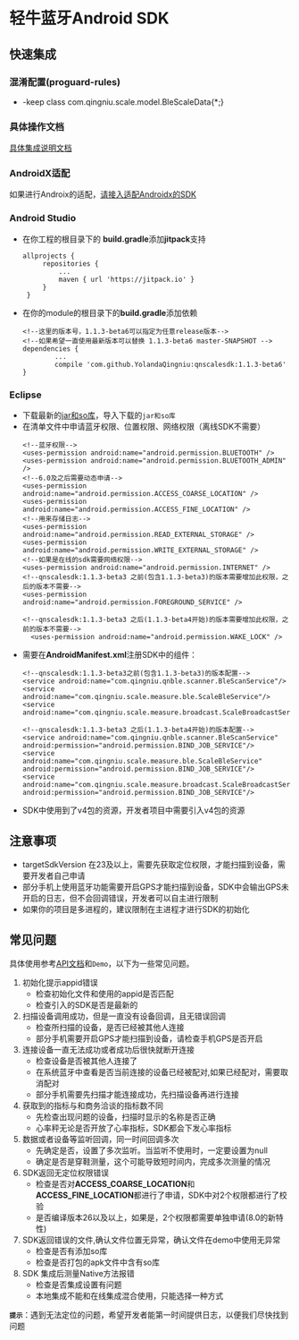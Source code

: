 # 轻牛蓝牙Android SDK 

## 快速集成 
### 混淆配置(proguard-rules)
+ -keep class com.qingniu.scale.model.BleScaleData{*;}

### 具体操作文档
[具体集成说明文档](https://yolandaqingniu.github.io/zh/android/)

### AndroidX适配
如果进行Androix的适配，[请接入适配Androidx的SDK](https://github.com/YolandaQingniu/qnscalesdkX)

### Android Studio
* 在你工程的根目录下的 **build.gradle**添加**jitpack**支持
   ```
   allprojects {
		repositories {
			...
			maven { url 'https://jitpack.io' }
		}
	}
   ```
* 在你的module的根目录下的**build.gradle**添加依赖
	```
	<!--这里的版本号，1.1.3-beta6可以指定为任意release版本-->
	<!--如果希望一直使用最新版本可以替换 1.1.3-beta6 master-SNAPSHOT -->
	dependencies {
	        ...
	        compile 'com.github.YolandaQingniu:qnscalesdk:1.1.3-beta6'
	}
	```
	
### Eclipse
* 下载最新的[jar和so库](https://github.com/YolandaQingniu/qnscalesdk/releases/download/1.1.3-beta6/qnsdk-1.1.3-beta6-Android.zip)，导入下载的`jar和so库`
* 在清单文件中申请蓝牙权限、位置权限、网络权限（离线SDK不需要）
    ```
   <!--蓝牙权限-->
   <uses-permission android:name="android.permission.BLUETOOTH" />
   <uses-permission android:name="android.permission.BLUETOOTH_ADMIN" />
   <!--6.0及之后需要动态申请-->
   <uses-permission android:name="android.permission.ACCESS_COARSE_LOCATION" />
   <uses-permission android:name="android.permission.ACCESS_FINE_LOCATION" />
   <!--用来存储日志-->
   <uses-permission android:name="android.permission.READ_EXTERNAL_STORAGE" />
   <uses-permission android:name="android.permission.WRITE_EXTERNAL_STORAGE" />
   <!--如果是在线的sdk需要网络权限-->
   <uses-permission android:name="android.permission.INTERNET" />
   <!--qnscalesdk:1.1.3-beta3 之前(包含1.1.3-beta3)的版本需要增加此权限，之后的版本不需要-->
   <uses-permission android:name="android.permission.FOREGROUND_SERVICE" />

   <!--qnscalesdk:1.1.3-beta3 之后(1.1.3-beta4开始)的版本需要增加此权限，之前的版本不需要-->
      <uses-permission android:name="android.permission.WAKE_LOCK" />
    ```
* 需要在**AndroidManifest.xml**注册SDK中的组件：
	```
  <!--qnscalesdk:1.1.3-beta3之前(包含1.1.3-beta3)的版本配置-->
  <service android:name="com.qingniu.qnble.scanner.BleScanService"/>
  <service android:name="com.qingniu.scale.measure.ble.ScaleBleService"/>
   <service android:name="com.qingniu.scale.measure.broadcast.ScaleBroadcastService"/>
   ```
   ```
  <!--qnscalesdk:1.1.3-beta3 之后(1.1.3-beta4开始)的版本配置-->
   <service android:name="com.qingniu.qnble.scanner.BleScanService" android:permission="android.permission.BIND_JOB_SERVICE"/>
   <service android:name="com.qingniu.scale.measure.ble.ScaleBleService" android:permission="android.permission.BIND_JOB_SERVICE"/>
   <service android:name="com.qingniu.scale.measure.broadcast.ScaleBroadcastService" android:permission="android.permission.BIND_JOB_SERVICE"/>
    ```
* SDK中使用到了v4包的资源，开发者项目中需要引入v4包的资源

## 注意事项
- targetSdkVersion 在23及以上，需要先获取定位权限，才能扫描到设备，需要开发者自己申请
- 部分手机上使用蓝牙功能需要开启GPS才能扫描到设备，SDK中会输出GPS未开启的日志，但不会回调错误，开发者可以自主进行限制
- 如果你的项目是多进程的，建议限制在主进程才进行SDK的初始化

## 常见问题
具体使用参考[API文档](https://yolandaqingniu.github.io/)和`Demo`，以下为一些常见问题。

1. 初始化提示appid错误
    + 检查初始化文件和使用的appid是否匹配
    + 检查引入的SDK是否是最新的
2. 扫描设备调用成功，但是一直没有设备回调，且无错误回调
    + 检查所扫描的设备，是否已经被其他人连接
    + 部分手机需要开启GPS才能扫描到设备，请检查手机GPS是否开启
3. 连接设备一直无法成功或者成功后很快就断开连接
    + 检查设备是否被其他人连接了
    + 在系统蓝牙中查看是否当前连接的设备已经被配对,如果已经配对，需要取消配对
    + 部分手机需要先扫描才能连接成功，先扫描设备再进行连接
4. 获取到的指标与和商务洽谈的指标数不同
    + 先检查出现问题的设备，扫描时显示的名称是否正确
    + 心率秤无论是否开放了心率指标，SDK都会下发心率指标
5. 数据或者设备等监听回调，同一时间回调多次
    + 先确定是否，设置了多次监听。当监听不使用时，一定要设置为null
    + 确定是否是穿鞋测量，这个可能导致短时间内，完成多次测量的情况
6. SDK返回无定位权限错误
    + 检查是否对**ACCESS_COARSE_LOCATION**和**ACCESS_FINE_LOCATION**都进行了申请，SDK中对2个权限都进行了校验
    + 是否编译版本26以及以上，如果是，2个权限都需要单独申请(8.0的新特性)
7. SDK返回错误的文件,确认文件位置无异常，确认文件在demo中使用无异常
    + 检查是否有添加so库
    + 检查是否打包的apk文件中含有so库
8. SDK 集成后测量Native方法报错
    + 检查是否集成设置有问题
    + 本地集成不能和在线集成混合使用，只能选择一种方式
    
**`提示`**：遇到无法定位的问题，希望开发者能第一时间提供日志，以便我们尽快找到问题    
